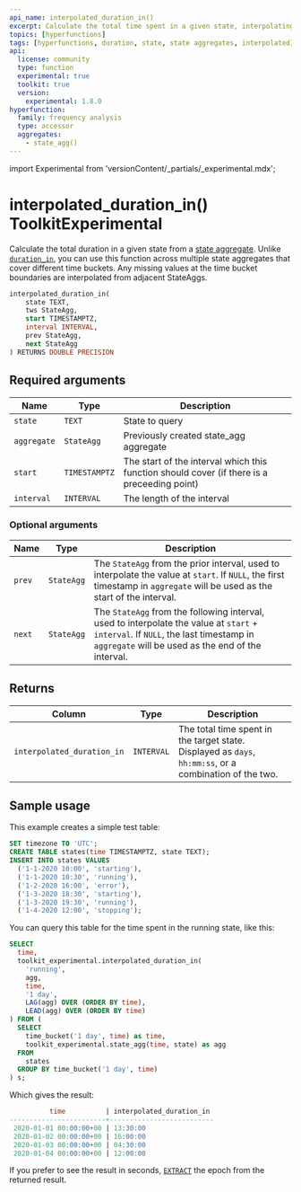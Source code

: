 ```yaml
---
api_name: interpolated_duration_in()
excerpt: Calculate the total time spent in a given state, interpolating values at interval boundaries if they don't exist
topics: [hyperfunctions]
tags: [hyperfunctions, duration, state, state aggregates, interpolated]
api:
  license: community
  type: function
  experimental: true
  toolkit: true
  version:
    experimental: 1.8.0
hyperfunction:
  family: frequency analysis
  type: accessor
  aggregates:
    - state_agg()
---
```


import Experimental from 'versionContent/_partials/_experimental.mdx';

# interpolated_duration_in()  <tag type="toolkit">Toolkit</tag><tag type="experimental-toolkit">Experimental</tag>

Calculate the total duration in a given state from a [state aggregate][state_agg].
Unlike [`duration_in`][duration_in], you can use this function across multiple state
aggregates that cover different time buckets. Any missing values at the time bucket
boundaries are interpolated from adjacent StateAggs.

```SQL
interpolated_duration_in(
    state TEXT,
    tws StateAgg,
    start TIMESTAMPTZ,
    interval INTERVAL,
    prev StateAgg,
    next StateAgg
) RETURNS DOUBLE PRECISION
```

<Experimental />

## Required arguments

|Name|Type|Description|
|-|-|-|
|`state`|`TEXT`|State to query|
|`aggregate`|`StateAgg`|Previously created state_agg aggregate|
|`start`|`TIMESTAMPTZ`|The start of the interval which this function should cover (if there is a preceeding point)|
|`interval`|`INTERVAL`|The length of the interval|

### Optional arguments

|Name|Type|Description|
|-|-|-|
|`prev`|`StateAgg`|The `StateAgg` from the prior interval, used to interpolate the value at `start`. If `NULL`, the first timestamp in `aggregate` will be used as the start of the interval.|
|`next`|`StateAgg`|The `StateAgg` from the following interval, used to interpolate the value at `start` + `interval`. If `NULL`, the last timestamp in `aggregate` will be used as the end of the interval.|

## Returns

|Column|Type|Description|
|-|-|-|
|`interpolated_duration_in`|`INTERVAL`|The total time spent in the target state. Displayed as `days`, `hh:mm:ss`, or a combination of the two.|

## Sample usage

This example creates a simple test table:

```sql
SET timezone TO 'UTC';
CREATE TABLE states(time TIMESTAMPTZ, state TEXT);
INSERT INTO states VALUES
  ('1-1-2020 10:00', 'starting'),
  ('1-1-2020 10:30', 'running'),
  ('1-2-2020 16:00', 'error'),
  ('1-3-2020 18:30', 'starting'),
  ('1-3-2020 19:30', 'running'),
  ('1-4-2020 12:00', 'stopping');
```

You can query this table for the time spent in the running state, like this:

```sql
SELECT 
  time,
  toolkit_experimental.interpolated_duration_in(
    'running',
    agg,
    time,
    '1 day',
    LAG(agg) OVER (ORDER BY time),
    LEAD(agg) OVER (ORDER BY time)
) FROM (
  SELECT
    time_bucket('1 day', time) as time,
    toolkit_experimental.state_agg(time, state) as agg
  FROM
    states
  GROUP BY time_bucket('1 day', time)
) s;
```

Which gives the result:

```sql
          time          | interpolated_duration_in 
------------------------+--------------------------
 2020-01-01 00:00:00+00 | 13:30:00
 2020-01-02 00:00:00+00 | 16:00:00
 2020-01-03 00:00:00+00 | 04:30:00
 2020-01-04 00:00:00+00 | 12:00:00
```

If you prefer to see the result in seconds, [`EXTRACT`][extract] the epoch from
the returned result.

[duration_in]: /api/:currentVersion:/hyperfunctions/frequency-analysis/duration_in/
[extract]: https://www.postgresql.org/docs/current/functions-datetime.html#FUNCTIONS-DATETIME-EXTRACT
[state_agg]: /api/:currentVersion:/hyperfunctions/frequency-analysis/state_agg/
